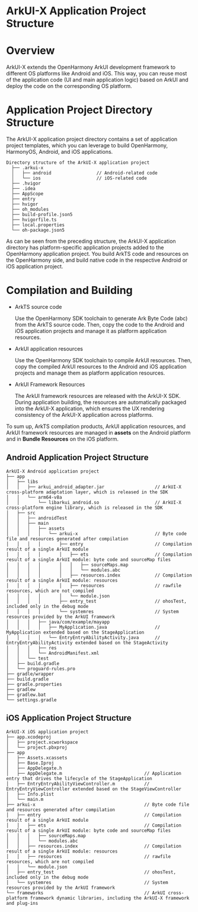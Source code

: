 # ArkUI-X Application Project Structure

# Overview

ArkUI-X extends the OpenHarmony ArkUI development framework to different OS platforms like Android and iOS. This way, you can reuse most of the application code (UI and main application logic) based on ArkUI and deploy the code on the corresponding OS platform.

# Application Project Directory Structure

The ArkUI-X application project directory contains a set of application project templates, which you can leverage to build OpenHarmony, HarmonyOS, Android, and iOS applications.

```
Directory structure of the ArkUI-X application project
  ├── .arkui-x
  │   ├── android                 // Android-related code
  │   └── ios                     // iOS-related code
  ├── .hvigor
  ├── .idea
  ├── AppScope
  ├── entry
  ├── hvigor
  ├── oh_modules
  ├── build-profile.json5
  ├── hvigorfile.ts
  ├── local.properties
  └── oh-package.json5
```

As can be seen from the preceding structure, the ArkUI-X application directory has platform-specific application projects added to the OpenHarmony application project. You build ArkTS code and resources on the OpenHarmony side, and build native code in the respective Android or iOS application project.

# Compilation and Building

* ArkTS source code

  Use the OpenHarmony SDK toolchain to generate Ark Byte Code (abc) from the ArkTS source code. Then, copy the code to the Android and iOS application projects and manage it as platform application resources.

* ArkUI application resources

  Use the OpenHarmony SDK toolchain to compile ArkUI resources. Then, copy the compiled ArkUI resources to the Android and iOS application projects and manage them as platform application resources.

* ArkUI Framework Resources

  The ArkUI framework resources are released with the ArkUI-X SDK. During application building, the resources are automatically packaged into the ArkUI-X application, which ensures the UX rendering consistency of the ArkUI-X application across platforms.

To sum up, ArkTS compilation products, ArkUI application resources, and ArkUI framework resources are managed in **assets** on the Android platform and in **Bundle Resources** on the iOS platform.

## Android Application Project Structure

```
ArkUI-X Android application project
├── app
│   ├── libs
│   │   ├── arkui_android_adapter.jar                   // ArkUI-X cross-platform adaptation layer, which is released in the SDK
│   │   └── arm64-v8a
│   │       └── libarkui_android.so                     // ArkUI-X cross-platform engine library, which is released in the SDK
│   ├── src
│   │   ├── androidTest
│   │   ├── main
│   │   │   ├── assets
│   │   │   │   └── arkui-x                             // Byte code file and resources generated after compilation
│   │   │   │       ├── entry                           // Compilation result of a single ArkUI module
│   │   │   │       │   ├── ets                         // Compilation result of a single ArkUI module: byte code and sourceMap files
│   │   │   │       │   │   ├── sourceMaps.map
│   │   │   │       │   │   └── modules.abc
│   │   │   │       │   ├── resources.index             // Compilation result of a single ArkUI module: resources
│   │   │   │       │   ├── resources                   // rawfile resources, which are not compiled
│   │   │   │       │   └── module.json
│   │   │   │       ├── entry_test                      // ohosTest, included only in the debug mode
│   │   │   │       └── systemres                       // System resources provided by the ArkUI framework
│   │   │   ├── java/com/example/mayapp
│   │   │   │   ├── MyApplication.java                  // MyApplication extended based on the StageApplication
│   │   │   │   └── EntryEntryAbilityActivity.java      // EntryEntryAbilityActivity extended based on the StageActivity
│   │   │   ├── res
│   │   │   └── AndroidManifest.xml
│   │   └── test
│   ├── build.gradle
│   └── proguard-rules.pro
├── gradle/wrapper
├── build.gradle
├── gradle.properties
├── gradlew
├── gradlew.bat
└── settings.gradle
```

## iOS Application Project Structure

```
ArkUI-X iOS application project
├── app.xcodeproj
│   ├── project.xcworkspace
│   └── project.pbxproj
├── app
│   ├── Assets.xcassets
│   ├── Base.Iproj
│   ├── AppDelegate.h
│   ├── AppDelegate.m                               // Application entry that drives the lifecycle of the StageApplication
│   ├── EntryEntryAbilityViewController.m           // EntryEntryViewController extended based on the StageViewController
│   ├── Info.plist
│   └── main.m
├── arkui-x                                         // Byte code file and resources generated after compilation
│   ├── entry                                       // Compilation result of a single ArkUI module
│   │   ├── ets                                     // Compilation result of a single ArkUI module: byte code and sourceMap files
│   │   │   ├── sourceMaps.map
│   │   │   └── modules.abc
│   │   ├── resources.index                         // Compilation result of a single ArkUI module: resources
│   │   ├── resources                               // rawfile resources, which are not compiled
│   │   └── module.json
│   ├── entry_test                                  // ohosTest, included only in the debug mode
│   └── systemres                                   // System resources provided by the ArkUI framework
└── frameworks                                      // ArkUI cross-platform framework dynamic libraries, including the ArkUI-X framework and plug-ins
```
